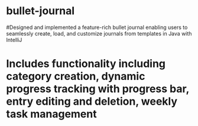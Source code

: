 # bullet-journal
#Designed and implemented a feature-rich bullet journal enabling users to seamlessly create, load, and customize journals from templates in Java with IntelliJ
# Includes functionality including category creation, dynamic progress tracking with progress bar, entry editing    and deletion, weekly task management
